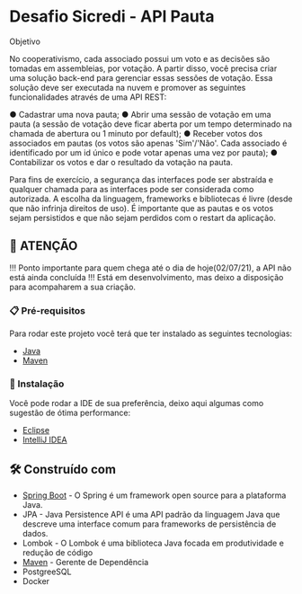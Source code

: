 # Desafio Sicredi - API Pauta 

Objetivo 

No cooperativismo, cada associado possui um voto e as decisões são tomadas em assembleias, por votação. 
A partir disso, você precisa criar uma solução back-end para gerenciar essas sessões de votação. 
Essa solução deve ser executada na nuvem e promover as seguintes funcionalidades através de uma API 
REST: 

● Cadastrar uma nova pauta; 
● Abrir uma sessão de votação em uma pauta (a sessão de votação deve ficar aberta por um tempo 
determinado na chamada de abertura ou 1 minuto por default); 
● Receber votos dos associados em pautas (os votos são apenas 'Sim'/'Não'. Cada associado é 
identificado por um id único e pode votar apenas uma vez por pauta); 
● Contabilizar os votos e dar o resultado da votação na pauta. 

Para fins de exercício, a segurança das interfaces pode ser abstraída e qualquer chamada para as interfaces 
pode ser considerada como autorizada. A escolha da linguagem, frameworks e bibliotecas é livre (desde que 
não infrinja direitos de uso). 
É importante que as pautas e os votos sejam persistidos e que não sejam perdidos com o restart da aplicação.

## 🚀 ATENÇÃO

!!! Ponto importante para quem chega até o dia de hoje(02/07/21), a API não está ainda concluída !!! Está em desenvolvimento, mas deixo a disposição para acompaharem a sua criação.


 
### 📋 Pré-requisitos

Para rodar este projeto você terá que ter instalado as seguintes tecnologias:

- [Java](https://www.oracle.com/br/java/technologies/javase/javase-jdk8-downloads.html)
- [Maven](https://maven.apache.org/download.cgi)


### 🔧 Instalação

Você pode rodar a IDE de sua preferência, deixo aqui algumas como sugestão de ótima performance:

- [Eclipse](https://www.eclipse.org/downloads/)
- [IntelliJ IDEA](https://www.jetbrains.com/pt-br/idea/)


## 🛠️ Construído com

- [Spring Boot](https://spring.io/projects/spring-boot) - O Spring é um framework open source para a plataforma Java.
- JPA - Java Persistence API é uma API padrão da linguagem Java que descreve uma interface comum para frameworks de persistência de dados.
- Lombok - O Lombok é uma biblioteca Java focada em produtividade e redução de código
- [Maven](https://maven.apache.org/) - Gerente de Dependência
- PostgreeSQL
- Docker




